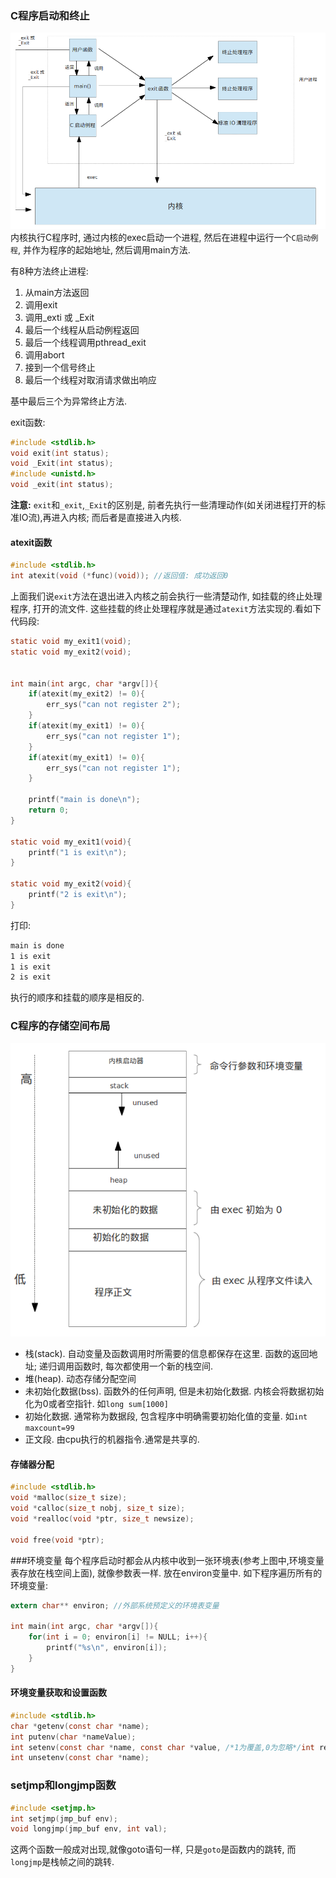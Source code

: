 ### C程序启动和终止
![C程序启动和终止](images/chapter7_1.png)
内核执行C程序时, 通过内核的exec启动一个进程, 然后在进程中运行一个`C启动例程`, 并作为程序的起始地址, 然后调用main方法.

有8种方法终止进程:

1. 从main方法返回
1. 调用exit
1. 调用_exti 或 _Exit
1. 最后一个线程从启动例程返回
1. 最后一个线程调用pthread_exit
1. 调用abort
1. 接到一个信号终止
1. 最后一个线程对取消请求做出响应

基中最后三个为异常终止方法.

exit函数:
```c
#include <stdlib.h>
void exit(int status);
void _Exit(int status);
#include <unistd.h>
void _exit(int status);
```
**注意:** `exit`和`_exit`,`_Exit`的区别是, 前者先执行一些清理动作(如关闭进程打开的标准IO流),再进入内核; 而后者是直接进入内核.

#### atexit函数
```c
#include <stdlib.h>
int atexit(void (*func)(void)); //返回值: 成功返回0
```
上面我们说`exit`方法在退出进入内核之前会执行一些清楚动作, 如挂载的终止处理程序, 打开的流文件. 这些挂载的终止处理程序就是通过`atexit`方法实现的.看如下代码段:
```c
static void my_exit1(void);
static void my_exit2(void);


int main(int argc, char *argv[]){
    if(atexit(my_exit2) != 0){
        err_sys("can not register 2");
    }
    if(atexit(my_exit1) != 0){
        err_sys("can not register 1");
    }
    if(atexit(my_exit1) != 0){
        err_sys("can not register 1");
    }

    printf("main is done\n");
 	return 0;
}

static void my_exit1(void){
    printf("1 is exit\n");
}

static void my_exit2(void){
    printf("2 is exit\n");
}
```
打印:
```bash
main is done
1 is exit
1 is exit
2 is exit
```
执行的顺序和挂载的顺序是相反的.

### C程序的存储空间布局
![程序存储](images/chapter7_3.png)

* 栈(stack). 自动变量及函数调用时所需要的信息都保存在这里. 函数的返回地址; 递归调用函数时, 每次都使用一个新的栈空间.
* 堆(heap). 动态存储分配空间
* 未初始化数据(bss). 函数外的任何声明, 但是未初始化数据. 内核会将数据初始化为0或者空指针. 如`long sum[1000]`
* 初始化数据. 通常称为数据段, 包含程序中明确需要初始化值的变量. 如`int maxcount=99`
* 正文段. 由cpu执行的机器指令.通常是共享的. 

#### 存储器分配
```c
#include <stdlib.h>
void *malloc(size_t size);
void *calloc(size_t nobj, size_t size);
void *realloc(void *ptr, size_t newsize);

void free(void *ptr);
```

###环境变量
每个程序启动时都会从内核中收到一张环境表(参考上图中,环境变量表存放在栈空间上面), 就像参数表一样. 放在environ变量中. 如下程序遍历所有的环境变量:
```c
extern char** environ; //外部系统预定义的环境表变量

int main(int argc, char *argv[]){
    for(int i = 0; environ[i] != NULL; i++){
        printf("%s\n", environ[i]);
    }
}
```

#### 环境变量获取和设置函数
```c
#include <stdlib.h>
char *getenv(const char *name);
int putenv(char *nameValue);
int setenv(const char *name, const char *value, /*1为覆盖,0为忽略*/int rewrite);
int unsetenv(const char *name);
```

### setjmp和longjmp函数
```c
#include <setjmp.h>
int setjmp(jmp_buf env);
void longjmp(jmp_buf env, int val);
```
这两个函数一般成对出现,就像goto语句一样, 只是`goto`是函数内的跳转, 而`longjmp`是栈帧之间的跳转.


